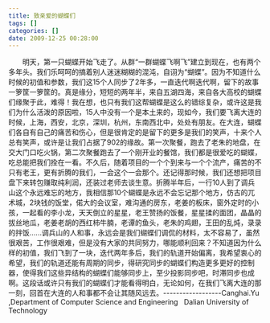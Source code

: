 ```yaml
---
title: 致亲爱的蝴蝶们
tags: []
categories: []
date: 2009-12-25 00:28:00 
---
```



&emsp;&emsp;明天，第一只蝴蝶开始飞走了。从群“一群蝴蝶飞啊飞”建立到现在，也有两个多年头。我们乐呵呵的搞着别人迷迷糊糊的混沌，自诩为“蝴蝶”。因为不知道什么时候的初值和参数，我们这15个人同步了2年多，一直迭代啊迭代啊，留下的故事一箩筐一箩筐的。真是缘分，短短的两年半，来自五湖四海，来自各大高校的蝴蝶们缘聚于此，难得！我在想，也只有我们这帮蝴蝶是这么的错综复杂，或许这是我们为什么活泼的原因啦，15人中没有一个是本土来的，现如今，我们要飞离大连的时候，上海，西安，北京，深圳，杭州，东南西北中，处处有朋友。在大连，蝴蝶们各自有自己的痛苦和伤心，但是很肯定的是留下的更多是我们的笑声，十来个人总有笑声，或许是让我们占据了902的缘故。第一次聚餐，跑去了老朱的地盘，在交大门口吃火锅，第二次聚餐跑去了一个刚开业的餐馆，我们都是很爱吃的蝴蝶，吃总能把我们拴在一看。不久后，随着项目的一个个到来与一个个流产，痛苦的不只有老王，更有折腾的我们，一会这个一会那个。还记得那时候，我们还想把项目盘下来转包赚取纯利润，还装过老师去谈生意。折腾半年后，一行10人到了调兵山这个永远难忘的地方，我相信那10个蝴蝶是永远不会忘记那个地方，仿古的兀术城，2块钱的饭堂，偌大的会议室，难沟通的房东，老姜的板床，窗外定时的小孩，一起看的李小龙，天天倒立的星星，老王赞扬的饭餐，星星揉的面团，晶晶的拔丝地瓜，老姜老胡的西红柿牛腩，老谭的鱼头，老朱的鸡翅，王田的乱炖，录录的拌饭......调兵山的人和事，永远会是我们蝴蝶们调侃的材料，太不容易了，虽然很艰苦，工作很艰难，但是没有大家的共同努力，哪能顺利回来？不知道因为什么样的初值，我们飞到了一块，迭代两年多后，我们的轨道开始偏离，我希望衷心的希望，我们的轨道还能有周期的同步，得研究同步的蝴蝶们构造更多更好的控制器，使得我们这些异结构的蝴蝶们能够同步上，至少投影同步吧，时滞同步也成啊。这段话或许只有我们的蝴蝶们才能看得明白，无论如何，在我们飞离大连的那一刻，回首在大连的人和事都不会让其随风远去。------------------Canghai.Yu ,Department of Computer Science and Engineering   Dalian University of Technology